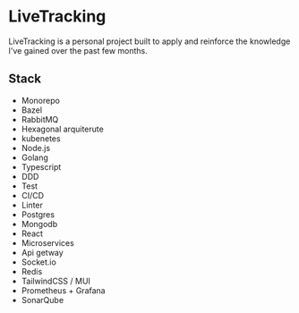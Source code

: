 # LiveTracking
LiveTracking is a personal project built to apply and reinforce the knowledge I've gained over the past few months.

## Stack
- Monorepo
- Bazel
- RabbitMQ
- Hexagonal arquiterute
- kubenetes
- Node.js
- Golang
- Typescript
- DDD
- Test
- CI/CD
- Linter
- Postgres
- Mongodb
- React
- Microservices
- Api getway
- Socket.io
- Redis
- TailwindCSS / MUI
- Prometheus + Grafana
- SonarQube
